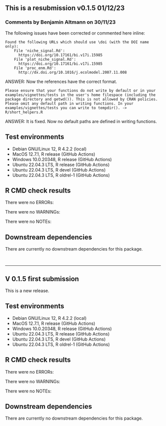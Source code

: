 ## This is a resubmission v0.1.5 01/12/23

### Comments by Benjamin Altmann on 30/11/23

The following issues have been corrected or commented here inline:

```
Found the following URLs which should use \doi (with the DOI name only):
    File 'niche_signal.Rd':
      https://doi.org/10.17161/bi.v17i.15985
    File 'plot_niche_signal.Rd':
      https://doi.org/10.17161/bi.v17i.15985
    File 'proc_enm.Rd':
      http://dx.doi.org/10.1016/j.ecolmodel.2007.11.008
```

ANSWER: Now the references have the correct format.

```
Please ensure that your functions do not write by default or in your examples/vignettes/tests in the user's home filespace (including the package directory and getwd()). This is not allowed by CRAN policies. Please omit any default path in writing functions. In your examples/vignettes/tests you can write to tempdir(). -> R/short_helpers.R 
```

ANSWER: It is fixed. Now no default paths are defined in writing functions.

## Test environments
* Debian GNU/Linux 12, R 4.2.2 (local)
* MacOS 12.7.1, R release (GitHub Actions)
* Windows 10.0.20348, R release (GitHub Actions)
* Ubuntu 22.04.3 LTS, R release (GitHub Actions)
* Ubuntu 22.04.3 LTS, R devel (GitHub Actions)
* Ubuntu 22.04.3 LTS, R oldrel-1 (GitHub Actions)


## R CMD check results
There were no ERRORs:

There were no WARNINGs:

There were no NOTEs:


## Downstream dependencies
There are currently no downstream dependencies for this package. 


<br>
<hr>


## V 0.1.5 first submission

This is a new release.

## Test environments
* Debian GNU/Linux 12, R 4.2.2 (local)
* MacOS 12.7.1, R release (GitHub Actions)
* Windows 10.0.20348, R release (GitHub Actions)
* Ubuntu 22.04.3 LTS, R release (GitHub Actions)
* Ubuntu 22.04.3 LTS, R devel (GitHub Actions)
* Ubuntu 22.04.3 LTS, R oldrel-1 (GitHub Actions)


## R CMD check results
There were no ERRORs:

There were no WARNINGs:

There were no NOTEs:


## Downstream dependencies
There are currently no downstream dependencies for this package. 


